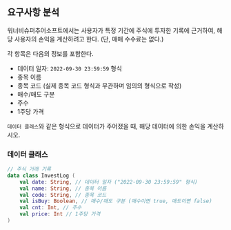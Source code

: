 ## 요구사항 분석
워너비슈퍼추어소프트에서는 사용자가 특정 기간에 주식에 투자한 기록에 근거하여, 해당 사용자의 손익을 계산하려고 한다. (단, 매매 수수료는 없다.)

각 항목은 다음의 정보를 포함한다.
* 데이터 일자: ```2022-09-30 23:59:59``` 형식
* 종목 이름
* 종목 코드 (실제 종목 코드 형식과 무관하며 임의의 형식으로 작성)
* 매수/매도 구분
* 주수
* 1주당 가격

```데이터 클래스```와 같은 형식으로 데이터가 주어졌을 때, 해당 데이터에 의한 손익을 계산하시오.

### 데이터 클래스
```kotlin
// 주식 거래 기록
data class InvestLog (
    val date: String, // 데이터 일자 ("2022-09-30 23:59:59" 형식)
    val name: String, // 종목 이름
    val code: String, // 종목 코드
    val isBuy: Boolean, // 매수/매도 구분 (매수이면 true, 매도이면 false)
    val cnt: Int, // 주수
    val price: Int // 1주당 가격
)
```
